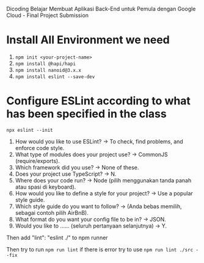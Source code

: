 Dicoding Belajar Membuat Aplikasi Back-End untuk Pemula dengan Google Cloud - Final Project Submission

# Install All Environment we need
1. `npm init <your-project-name>`
2. `npm install @hapi/hapi`
3. `npm install nanoid@3.x.x`
4. `npm install eslint --save-dev`

# Configure ESLint according to what has been specified in the class
`npx eslint --init`

1. How would you like to use ESLint? -> To check, find problems, and enforce code style.
2. What type of modules does your project use? -> CommonJS (require/exports).
3. Which framework did you use? -> None of these.
4. Does your project use TypeScript? -> N.
5. Where does your code run? -> Node (pilih menggunakan tanda panah atau spasi di keyboard).
6. How would you like to define a style for your project? -> Use a popular style guide.
7. Which style guide do you want to follow? -> (Anda bebas memilih, sebagai contoh pilih AirBnB).
8. What format do you want your config file to be in? -> JSON.
9. Would you like to …… (seluruh pertanyaan selanjutnya) -> Y.

Then add "lint": "eslint ./" to npm runner

Then try to run `npm run lint` if there is error try to use `npm run lint ./src --fix`